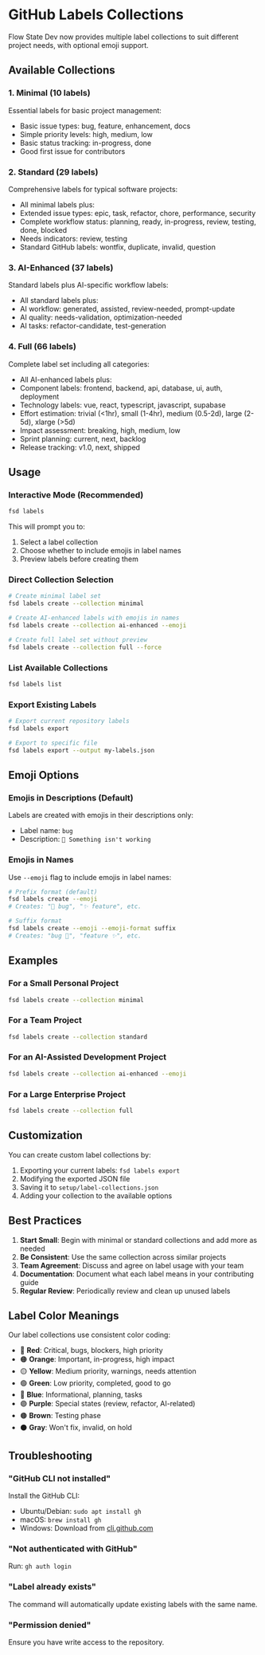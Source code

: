 # GitHub Labels Collections

Flow State Dev now provides multiple label collections to suit different project needs, with optional emoji support.

## Available Collections

### 1. Minimal (10 labels)
Essential labels for basic project management:
- Basic issue types: bug, feature, enhancement, docs
- Simple priority levels: high, medium, low
- Basic status tracking: in-progress, done
- Good first issue for contributors

### 2. Standard (29 labels)
Comprehensive labels for typical software projects:
- All minimal labels plus:
- Extended issue types: epic, task, refactor, chore, performance, security
- Complete workflow status: planning, ready, in-progress, review, testing, done, blocked
- Needs indicators: review, testing
- Standard GitHub labels: wontfix, duplicate, invalid, question

### 3. AI-Enhanced (37 labels)
Standard labels plus AI-specific workflow labels:
- All standard labels plus:
- AI workflow: generated, assisted, review-needed, prompt-update
- AI quality: needs-validation, optimization-needed
- AI tasks: refactor-candidate, test-generation

### 4. Full (66 labels)
Complete label set including all categories:
- All AI-enhanced labels plus:
- Component labels: frontend, backend, api, database, ui, auth, deployment
- Technology labels: vue, react, typescript, javascript, supabase
- Effort estimation: trivial (<1hr), small (1-4hr), medium (0.5-2d), large (2-5d), xlarge (>5d)
- Impact assessment: breaking, high, medium, low
- Sprint planning: current, next, backlog
- Release tracking: v1.0, next, shipped

## Usage

### Interactive Mode (Recommended)
```bash
fsd labels
```
This will prompt you to:
1. Select a label collection
2. Choose whether to include emojis in label names
3. Preview labels before creating them

### Direct Collection Selection
```bash
# Create minimal label set
fsd labels create --collection minimal

# Create AI-enhanced labels with emojis in names
fsd labels create --collection ai-enhanced --emoji

# Create full label set without preview
fsd labels create --collection full --force
```

### List Available Collections
```bash
fsd labels list
```

### Export Existing Labels
```bash
# Export current repository labels
fsd labels export

# Export to specific file
fsd labels export --output my-labels.json
```

## Emoji Options

### Emojis in Descriptions (Default)
Labels are created with emojis in their descriptions only:
- Label name: `bug`
- Description: `🐛 Something isn't working`

### Emojis in Names
Use `--emoji` flag to include emojis in label names:

```bash
# Prefix format (default)
fsd labels create --emoji
# Creates: "🐛 bug", "✨ feature", etc.

# Suffix format
fsd labels create --emoji --emoji-format suffix
# Creates: "bug 🐛", "feature ✨", etc.
```

## Examples

### For a Small Personal Project
```bash
fsd labels create --collection minimal
```

### For a Team Project
```bash
fsd labels create --collection standard
```

### For an AI-Assisted Development Project
```bash
fsd labels create --collection ai-enhanced --emoji
```

### For a Large Enterprise Project
```bash
fsd labels create --collection full
```

## Customization

You can create custom label collections by:
1. Exporting your current labels: `fsd labels export`
2. Modifying the exported JSON file
3. Saving it to `setup/label-collections.json`
4. Adding your collection to the available options

## Best Practices

1. **Start Small**: Begin with minimal or standard collections and add more as needed
2. **Be Consistent**: Use the same collection across similar projects
3. **Team Agreement**: Discuss and agree on label usage with your team
4. **Documentation**: Document what each label means in your contributing guide
5. **Regular Review**: Periodically review and clean up unused labels

## Label Color Meanings

Our label collections use consistent color coding:
- 🔴 **Red**: Critical, bugs, blockers, high priority
- 🟠 **Orange**: Important, in-progress, high impact
- 🟡 **Yellow**: Medium priority, warnings, needs attention
- 🟢 **Green**: Low priority, completed, good to go
- 🔵 **Blue**: Informational, planning, tasks
- 🟣 **Purple**: Special states (review, refactor, AI-related)
- 🟤 **Brown**: Testing phase
- ⚫ **Gray**: Won't fix, invalid, on hold

## Troubleshooting

### "GitHub CLI not installed"
Install the GitHub CLI:
- Ubuntu/Debian: `sudo apt install gh`
- macOS: `brew install gh`
- Windows: Download from [cli.github.com](https://cli.github.com)

### "Not authenticated with GitHub"
Run: `gh auth login`

### "Label already exists"
The command will automatically update existing labels with the same name.

### "Permission denied"
Ensure you have write access to the repository.